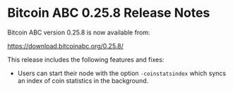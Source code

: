 # Bitcoin ABC 0.25.8 Release Notes

Bitcoin ABC version 0.25.8 is now available from:

  <https://download.bitcoinabc.org/0.25.8/>

This release includes the following features and fixes:
- Users can start their node with the option `-coinstatsindex` which syncs an
  index of coin statistics in the background.

